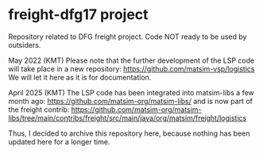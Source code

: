 # freight-dfg17 project


Repository related to DFG freight project.  Code NOT ready to be used by outsiders.

May 2022 (KMT)
Please note that the further development of the LSP code will take place in a new repository: https://github.com/matsim-vsp/logistics
We will let it here as it is for documentation.

April 2025 (KMT)
The LSP code has been integrated into matsim-libs a few month ago: https://github.com/matsim-org/matsim-libs/ 
and is now part of the freight contrib: https://github.com/matsim-org/matsim-libs/tree/main/contribs/freight/src/main/java/org/matsim/freight/logistics

Thus, I decided to archive this repository here, because nothing has been updated here for a longer time. 
